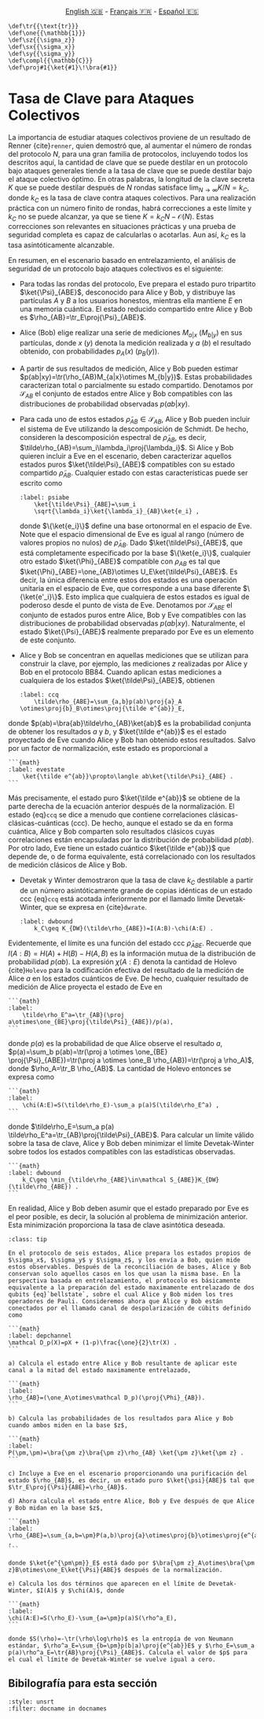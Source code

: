 <p style="text-align: center;">
    <a id="linken" href="../../../../en/content/index.html">English &#x1F1EC;&#x1F1E7;</a> - 
    <a id="linkfr" href="../../../../fr/content/index.html">Français &#x1F1EB;&#x1F1F7;</a> - 
    <a id="linkes" href="../../../../es/content/index.html">Español &#x1F1EA;&#x1F1F8;</a>
</p>
<script>
    currentPage = window.location.href;
    beforeLang = currentPage.slice(0, currentPage.indexOf("content") - 3);
    afterLang = currentPage.slice(currentPage.indexOf("content"));
    document.getElementById("linken").href = beforeLang + "en/" + afterLang;
    document.getElementById("linkfr").href = beforeLang + "fr/" + afterLang;
    document.getElementById("linkes").href = beforeLang + "es/" + afterLang;
</script>


```{math}
\def\tr{{\text{tr}}}
\def\one{{\mathbb{1}}}
\def\sz{{\sigma_z}}
\def\sx{{\sigma_x}}
\def\sy{{\sigma_y}}
\def\compl{{\mathbb{C}}}
\def\proj#1{\ket{#1}\!\bra{#1}}
```

# Tasa de Clave para Ataques Colectivos

La importancia de estudiar ataques colectivos proviene de un resultado de Renner {cite}`renner`, quien demostró que, al aumentar el número de rondas del protocolo $N$, para una gran familia de protocolos, incluyendo todos los descritos aquí, la cantidad de clave que se puede destilar en un protocolo bajo ataques generales tiende a la tasa de clave que se puede destilar bajo el ataque colectivo óptimo. En otras palabras, la longitud de la clave secreta $K$ que se puede destilar después de $N$ rondas satisface $\lim_{N\rightarrow\infty} K/N=k_C$, donde $k_C$ es la tasa de clave contra ataques colectivos. Para una realización práctica con un número finito de rondas, habrá correcciones a este límite y $k_C$ no se puede alcanzar, ya que se tiene $K=k_CN-\mathcal{O}(N)$. Estas correcciones son relevantes en situaciones prácticas y una prueba de seguridad completa es capaz de calcularlas o acotarlas. Aun así, $k_C$ es la tasa asintóticamente alcanzable.

En resumen, en el escenario basado en entrelazamiento, el análisis de seguridad de un protocolo bajo ataques colectivos es el siguiente:

- Para todas las rondas del protocolo, Eve prepara el estado puro tripartito $\ket{\Psi}_{ABE}$, desconocido para Alice y Bob, y distribuye las partículas $A$ y $B$ a los usuarios honestos, mientras ella mantiene $E$ en una memoria cuántica. El estado reducido compartido entre Alice y Bob es $\rho_{AB}=\tr_E\proj{\Psi}_{ABE}$.
- Alice (Bob) elige realizar una serie de mediciones $M_{a|x}$ ($M_{b|y}$) en sus partículas, donde $x$ ($y$) denota la medición realizada y $a$ ($b$) el resultado obtenido, con probabilidades $p_A(x)$ ($p_B(y)$).
- A partir de sus resultados de medición, Alice y Bob pueden estimar $p(ab|xy)=\tr(\rho_{AB}M_{a|x}\otimes M_{b|y})$. Estas probabilidades caracterizan total o parcialmente su estado compartido. Denotamos por $\mathcal{S}_{AB}$ el conjunto de estados entre Alice y Bob compatibles con las distribuciones de probabilidad observadas $p(ab|xy)$.
- Para cada uno de estos estados $\tilde\rho_{AB}\in\mathcal{S}_{AB}$, Alice y Bob pueden incluir el sistema de Eve utilizando la descomposición de Schmidt. De hecho, consideren la descomposición espectral de $\tilde\rho_{AB}$, es decir, $\tilde\rho_{AB}=\sum_i\lambda_i\proj{\lambda_i}$. Si Alice y Bob quieren incluir a Eve en el escenario, deben caracterizar aquellos estados puros $\ket{\tilde\Psi}_{ABE}$ compatibles con su estado compartido $\tilde\rho_{AB}$. Cualquier estado con estas características puede ser escrito como

    ```{math}
    :label: psiabe
        \ket{\tilde\Psi}_{ABE}=\sum_i
        \sqrt{\lambda_i}\ket{\lambda_i}_{AB}\ket{e_i} ,
    ```  
    donde $\{\ket{e_i}\}$ define una base ortonormal en el espacio de Eve. 
Note que el espacio dimensional de Eve es igual al rango (número de valores propios no nulos) de $\tilde\rho_{AB}$. Dado $\ket{\tilde\Psi}_{ABE}$, que está completamente especificado por la base $\{\ket{e_i}\}$, cualquier otro estado $\ket{\Phi}_{ABE}$ compatible con $\rho_{AB}$ es tal que $\ket{\Phi}_{ABE}=\one_{AB}\otimes U_E\ket{\tilde\Psi}_{ABE}$. Es decir, la única diferencia entre estos dos estados es una operación unitaria en el espacio de Eve, que corresponde a una base diferente $\{\ket{e'_i}\}$. Esto implica que cualquiera de estos estados es igual de poderoso desde el punto de vista de Eve. Denotamos por $\mathcal{S}_{ABE}$ el conjunto de estados puros entre Alice, Bob y Eve compatibles con las distribuciones de probabilidad observadas $p(ab|xy)$. Naturalmente, el estado $\ket{\Psi}_{ABE}$ realmente preparado por Eve es un elemento de este conjunto.
- Alice y Bob se concentran en aquellas mediciones que se utilizan para construir la clave, por ejemplo, las mediciones $z$ realizadas por Alice y Bob en el protocolo BB84. Cuando aplican estas mediciones a cualquiera de los estados $\ket{\tilde\Psi}_{ABE}$, obtienen

    ```{math}
    :label: ccq
        \tilde\rho_{ABE}=\sum_{a,b}p(ab)\proj{a}_A \otimes\proj{b}_B\otimes\proj{\tilde e^{ab}}_E,
    ```

donde $p(ab)=\bra{ab}\tilde\rho_{AB}\ket{ab}$ es la probabilidad conjunta de obtener los resultados $a$ y $b$, y $\ket{\tilde e^{ab}}$ es el estado proyectado de Eve cuando Alice y Bob han obtenido estos resultados. Salvo por un factor de normalización, este estado es proporcional a

    ```{math}
    :label: evestate
        \ket{\tilde e^{ab}}\propto\langle ab\ket{\tilde\Psi}_{ABE} .
    ```

Más precisamente, el estado puro $\ket{\tilde e^{ab}}$ se obtiene de la parte derecha de la ecuación anterior después de la normalización. El estado {eq}`ccq` se dice a menudo que contiene correlaciones clásicas-clásicas-cuánticas (ccc). De hecho, aunque el estado se da en forma cuántica, Alice y Bob comparten solo resultados clásicos cuyas correlaciones están encapsuladas por la distribución de probabilidad $p(ab)$. Por otro lado, Eve tiene un estado cuántico $\ket{\tilde e^{ab}}$ que depende de, o de forma equivalente, está correlacionado con los resultados de medición clásicos de Alice y Bob.
- Devetak y Winter demostraron que la tasa de clave $k_C$ destilable a partir de un número asintóticamente grande de copias idénticas de un estado ccc {eq}`ccq` está acotada inferiormente por el llamado límite Devetak-Winter, que se expresa en {cite}`dwrate`.

    ```{math}
    :label: dwbound
        k_C\geq K_{DW}(\tilde\rho_{ABE})=I(A:B)-\chi(A:E) .
    ```

Evidentemente, el límite es una función del estado ccc $\tilde\rho_{ABE}$. Recuerde que $I(A:B)=H(A)+H(B)-H(A,B)$ es la información mutua de la distribución de probabilidad $p(ab)$. La expresión $\chi(A:E)$ denota la cantidad de Holevo {cite}`Holevo` para la codificación efectiva del resultado de la medición de Alice $a$ en los estados cuánticos de Eve. De hecho, cualquier resultado de medición de Alice proyecta el estado de Eve en

    ```{math}
    :label: 
        \tilde\rho_E^a=\tr_{AB}(\proj a\otimes\one_{BE}\proj{\tilde\Psi}_{ABE})/p(a),
    ```

donde $p(a)$ es la probabilidad de que Alice observe el resultado $a$, $p(a)=\sum_b p(ab)=\tr(\proj a \otimes \one_{BE} \proj{\Psi}_{ABE})=\tr(\proj a \otimes \one_B \rho_{AB})=\tr(\proj a \rho_A)$, donde $\rho_A=\tr_B \rho_{AB}$. La cantidad de Holevo entonces se expresa como

    ```{math}
    :label: 
        \chi(A:E)=S(\tilde\rho_E)-\sum_a p(a)S(\tilde\rho_E^a) ,
    ```

donde $\tilde\rho_E=\sum_a p(a) \tilde\rho_E^a=\tr_{AB}\proj{\tilde\Psi}_{ABE}$. Para calcular un límite válido sobre la tasa de clave, Alice y Bob deben minimizar el límite Devetak-Winter sobre todos los estados compatibles con las estadísticas observadas.

    ```{math}
    :label: dwbound
        k_C\geq \min_{\tilde\rho_{ABE}\in\mathcal S_{ABE}}K_{DW}(\tilde\rho_{ABE}) .
    ```

En realidad, Alice y Bob deben asumir que el estado preparado por Eve es el peor posible, es decir, la solución al problema de minimización anterior. Esta minimización proporciona la tasa de clave asintótica deseada.

`````{admonition} Ejercicio 4: Cálculo de tasas de clave
:class: tip

En el protocolo de seis estados, Alice prepara los estados propios de $\sigma_x$, $\sigma_y$ y $\sigma_z$, y los envía a Bob, quien mide estos observables. Después de la reconciliación de bases, Alice y Bob conservan solo aquellos casos en los que usan la misma base. En la perspectiva basada en entrelazamiento, el protocolo es básicamente equivalente a la preparación del estado maximamente entrelazado de dos qubits {eq}`bellstate`, sobre el cual Alice y Bob miden los tres operadores de Pauli. Consideremos ahora que Alice y Bob están conectados por el llamado canal de despolarización de cúbits definido como

```{math}
:label: depchannel
\mathcal D_p(X)=pX + (1-p)\frac{\one}{2}\tr(X) .
```

a) Calcula el estado entre Alice y Bob resultante de aplicar este canal a la mitad del estado maximamente entrelazado,

```{math}
:label: 
\rho_{AB}=(\one_A\otimes\mathcal D_p)(\proj{\Phi}_{AB}).
```

b) Calcula las probabilidades de los resultados para Alice y Bob cuando ambos miden en la base $z$,

```{math}
:label: 
P(\pm,\pm)=\bra{\pm z}\bra{\pm z}\rho_{AB} \ket{\pm z}\ket{\pm z} .
```

c) Incluye a Eve en el escenario proporcionando una purificación del estado $\rho_{AB}$, es decir, un estado puro $\ket{\psi}{ABE}$ tal que $\tr_E\proj{\Psi}{ABE}=\rho_{AB}$.

d) Ahora calcula el estado entre Alice, Bob y Eve después de que Alice y Bob midan en la base $z$,

```{math}
:label: 
\rho_{ABE}=\sum_{a,b=\pm}P(a,b)\proj{a}\otimes\proj{b}\otimes\proj{e^{ab}}_E ,
```

donde $\ket{e^{\pm\pm}}_E$ está dado por $\bra{\pm z}_A\otimes\bra{\pm z}B\otimes\one_E\ket{\Psi}{ABE}$ después de la normalización.

e) Calcula los dos términos que aparecen en el límite de Devetak-Winter, $I(A)$ y $\chi(A)$, donde

```{math}
:label: 
\chi(A:E)=S(\rho_E)-\sum_{a=\pm}p(a)S(\rho^a_E), 
```

donde $S(\rho)=-\tr(\rho\log\rho)$ es la entropía de von Neumann estándar, $\rho^a_E=\sum_{b=\pm}p(b|a)\proj{e^{ab}}E$ y $\rho_E=\sum_a p(a)\rho^a_E=\tr{AB}\proj{\Psi}_{ABE}$. Calcula el valor de $p$ para el cual el límite de Devetak-Winter se vuelve igual a cero.

`````

## Bibilografía para esta sección
```{bibliography}
:style: unsrt
:filter: docname in docnames
```